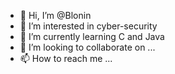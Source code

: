 - 👋 Hi, I’m @Blonin
- 👀 I’m interested in cyber-security
- 🌱 I’m currently learning C and Java
- 💞️ I’m looking to collaborate on ...
- 📫 How to reach me ...

<!---
Blonin/Blonin is a ✨ special ✨ repository because its `README.md` (this file) appears on your GitHub profile.
You can click the Preview link to take a look at your changes.
--->
